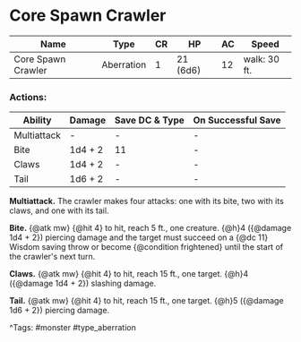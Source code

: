# Core Spawn Crawler

| Name | Type | CR | HP | AC | Speed |
|------|------|----|----|----|-------|
| Core Spawn Crawler | Aberration | 1 | 21 (6d6) | 12 | walk: 30 ft. |

### Actions:

| Ability | Damage | Save DC & Type | On Successful Save |
|---------|--------|----------------|--------------------|
| Multiattack | - | - | - |
| Bite | 1d4 + 2 | 11 | - |
| Claws | 1d4 + 2 | - | - |
| Tail | 1d6 + 2 | - | - |


**Multiattack.** The crawler makes four attacks: one with its bite, two with its claws, and one with its tail.

**Bite.** {@atk mw} {@hit 4} to hit, reach 5 ft., one creature. {@h}4 ({@damage 1d4 + 2}) piercing damage and the target must succeed on a {@dc 11} Wisdom saving throw or become {@condition frightened} until the start of the crawler's next turn.

**Claws.** {@atk mw} {@hit 4} to hit, reach 15 ft., one target. {@h}4 ({@damage 1d4 + 2}) slashing damage.

**Tail.** {@atk mw} {@hit 4} to hit, reach 15 ft., one target. {@h}5 ({@damage 1d6 + 2}) piercing damage.

^Tags: #monster #type_aberration